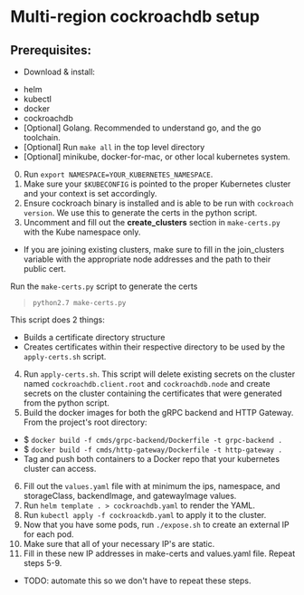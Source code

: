 # Multi-region cockroachdb setup

## Prerequisites:
* Download & install:
 - helm
 - kubectl
 - docker
 - cockroachdb
 - [Optional] Golang. Recommended to understand go, and the go toolchain.
 - [Optional] Run `make all` in the top level directory
 - [Optional] minikube, docker-for-mac, or other local kubernetes system.

0. Run `export NAMESPACE=YOUR_KUBERNETES_NAMESPACE`.
1. Make sure your `$KUBECONFIG` is pointed to the proper Kubernetes cluster and your context is set accordingly.
2. Ensure cockroach binary is installed and is able to be run with `cockroach version`. We use this to generate the certs in the python script.
3. Uncomment and fill out the **create_clusters** section in `make-certs.py` with the Kube namespace only.
  * If you are joining existing clusters, make sure to fill in the join_clusters variable with the appropriate node addresses and the path to their public cert.

   Run the `make-certs.py` script to generate the certs

   > `python2.7 make-certs.py`

   This script does 2 things:

- Builds a certificate directory structure
- Creates certificates within their respective directory to be used by the `apply-certs.sh` script.

4. Run `apply-certs.sh`. This script will delete existing secrets on the cluster named `cockroachdb.client.root` and `cockroachdb.node` and create secrets on the cluster containing the certificates that were generated from the python script.
5. Build the docker images for both the gRPC backend and HTTP Gateway. From the project's root directory:
  * $ `docker build -f cmds/grpc-backend/Dockerfile -t grpc-backend .`
  * $ `docker build -f cmds/http-gateway/Dockerfile -t http-gateway .`
  * Tag and push both containers to a Docker repo that your kubernetes cluster can access.
6. Fill out the `values.yaml` file with at minimum the ips, namespace, and storageClass, backendImage, and gatewayImage values.
7. Run `helm template . > cockroachdb.yaml` to render the YAML.
8. Run `kubectl apply -f cockroackdb.yaml` to apply it to the cluster.
9. Now that you have some pods, run `./expose.sh` to create an external IP for each pod.
10. Make sure that all of your necessary IP's are static.
11. Fill in these new IP addresses in make-certs and values.yaml file. Repeat steps 5-9.
  * TODO: automate this so we don't have to repeat these steps.
